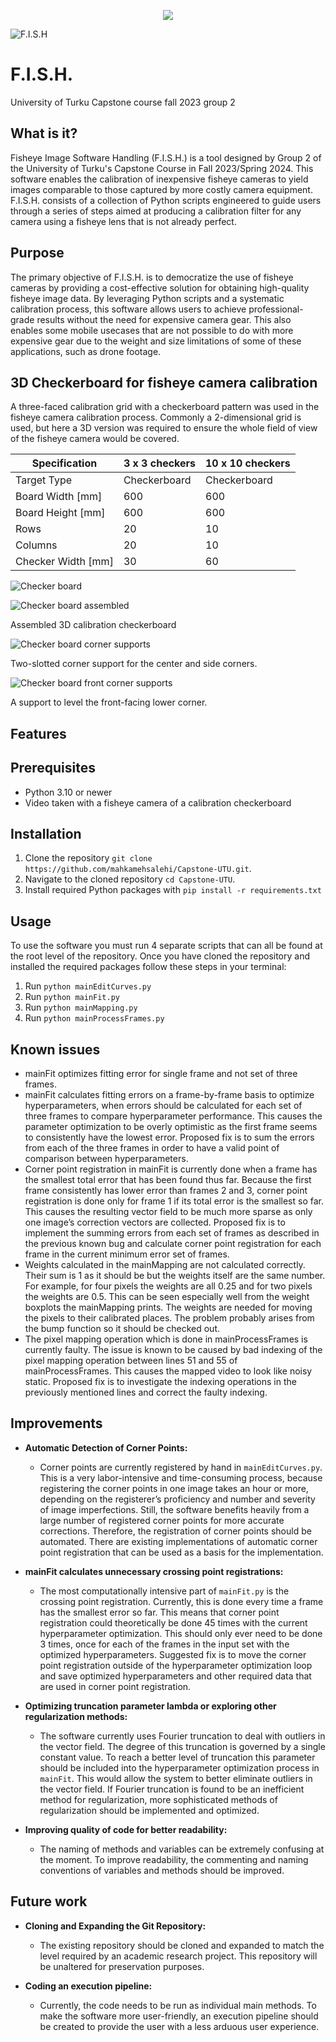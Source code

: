 <p align="center">
  <img  src="https://apps.utu.fi/media/logo/UTU_logo_EN_RGB.png" />
</p>

![F.I.S.H](https://github.com/mahkamehsalehi/Capstone-UTU/blob/main/Images-for-readme/fish.png?raw=true)
# F.I.S.H. 
University of Turku Capstone course fall 2023 group 2

## What is it?

Fisheye Image Software Handling (F.I.S.H.) is a tool designed by Group 2 of the University of Turku's Capstone Course in Fall 2023/Spring 2024. This software enables the calibration of inexpensive fisheye cameras to yield images comparable to those captured by more costly camera equipment. F.I.S.H. consists of a collection of Python scripts engineered to guide users through a series of steps aimed at producing a calibration filter for any camera using a fisheye lens that is not already perfect.

## Purpose
The primary objective of F.I.S.H. is to democratize the use of fisheye cameras by providing a cost-effective solution for obtaining high-quality fisheye image data. By leveraging Python scripts and a systematic calibration process, this software allows users to achieve professional-grade results without the need for expensive camera gear. This also enables some mobile usecases that are not possible to do with more expensive gear due to the weight and size limitations of some of these applications, such as drone footage.

## 3D Checkerboard for fisheye camera calibration
A three-faced calibration grid with a checkerboard pattern was used in the fisheye camera calibration
process. Commonly a 2-dimensional grid is used, but here a 3D version was required to ensure the
whole field of view of the fisheye camera would be covered.

| Specification       | 3 x 3 checkers | 10 x 10 checkers |
|---------------------|----------------|------------------|
| Target Type         | Checkerboard   | Checkerboard     |
| Board Width [mm]    | 600            | 600              |
| Board Height [mm]   | 600            | 600              |
| Rows                | 20             | 10               |
| Columns             | 20             | 10               |
| Checker Width [mm]  | 30             | 60               |

![Checker board](https://github.com/mahkamehsalehi/Capstone-UTU/blob/production/Images-for-readme/checkerboard.png?raw=true)

![Checker board assembled](https://github.com/mahkamehsalehi/Capstone-UTU/blob/production/Images-for-readme/checkerboard2.png?raw=true)

Assembled 3D calibration checkerboard

![Checker board corner supports](https://github.com/mahkamehsalehi/Capstone-UTU/blob/production/Images-for-readme/checkerboard3.png?raw=true)

Two-slotted corner support for the center and side corners.

![Checker board front corner supports](https://github.com/mahkamehsalehi/Capstone-UTU/blob/production/Images-for-readme/checkerboard4.png?raw=true)

A support to level the front-facing lower corner.


## Features
## Prerequisites
* Python 3.10 or newer
* Video taken with a fisheye camera of a calibration checkerboard
## Installation
1. Clone the repository `git clone https://github.com/mahkamehsalehi/Capstone-UTU.git`.
2. Navigate to the cloned repository `cd Capstone-UTU`.
3. Install required Python packages with `pip install -r requirements.txt`

## Usage

To use the software you must run 4 separate scripts that can all be found at the root level of the repository.
Once you have cloned the repository and installed the required packages follow these steps in your terminal:
1. Run `python mainEditCurves.py`
2. Run `python mainFit.py`
3. Run `python mainMapping.py`
4. Run `python mainProcessFrames.py`

## Known issues

* mainFit optimizes fitting error for single frame and not set of three frames.
* mainFit calculates fitting errors on a frame-by-frame basis to optimize hyperparameters, when errors should be calculated for each set of three frames to compare hyperparameter performance. This causes the parameter optimization to be overly optimistic as the first frame seems to consistently have the lowest error. Proposed fix is to sum the errors from each of the three frames in order to have a valid point of comparison between hyperparameters.
* Corner point registration in mainFit is currently done when a frame has the smallest total error that has been found thus far. Because the first frame consistently has lower error than frames 2 and 3, corner point registration is done only for frame 1 if its total error is the smallest so far. This causes the resulting vector field to be much more sparse as only one image’s correction vectors are collected. Proposed fix is to implement the summing errors from each set of frames as described in the previous known bug and calculate corner point registration for each frame in the current minimum error set of frames.
* Weights calculated in the mainMapping are not calculated correctly. Their sum is 1 as it should be but the weights itself are the same number. For example, for four pixels the weights are all 0.25 and for two pixels the weights are 0.5. This can be seen especially well from the weight boxplots the mainMapping prints. The weights are needed for moving the pixels to their calibrated places. The problem probably arises from the bump function so it should be checked out.
* The pixel mapping operation which is done in mainProcessFrames is currently faulty. The issue is known to be caused by bad indexing of the pixel mapping operation between lines 51 and 55 of mainProcessFrames. This causes the mapped video to look like noisy static. Proposed fix is to investigate the indexing operations in the previously mentioned lines and correct the faulty indexing.

## Improvements

* **Automatic Detection of Corner Points:**
  - Corner points are currently registered by hand in `mainEditCurves.py`. This is a very labor-intensive and time-consuming process, because registering the corner points in one image takes an hour or more, depending on the registerer’s proficiency and number and severity of image imperfections. Still, the software benefits heavily from a large number of registered corner points for more accurate corrections. Therefore, the registration of corner points should be automated. There are existing implementations of automatic corner point registration that can be used as a basis for the implementation.

* **mainFit calculates unnecessary crossing point registrations:**
  - The most computationally intensive part of `mainFit.py` is the crossing point registration. Currently, this is done every time a frame has the smallest error so far. This means that corner point registration could theoretically be done 45 times with the current hyperparameter optimization. This should only ever need to be done 3 times, once for each of the frames in the input set with the optimized hyperparameters. Suggested fix is to move the corner point registration outside of the hyperparameter optimization loop and save optimized hyperparameters and other required data that are used in corner point registration.

* **Optimizing truncation parameter lambda or exploring other regularization methods:**
  - The software currently uses Fourier truncation to deal with outliers in the vector field. The degree of this truncation is governed by a single constant value. To reach a better level of truncation this parameter should be included into the hyperparameter optimization process in `mainFit`. This would allow the system to better eliminate outliers in the vector field. If Fourier truncation is found to be an inefficient method for regularization, more sophisticated methods of regularization should be implemented and optimized.

* **Improving quality of code for better readability:**
  - The naming of methods and variables can be extremely confusing at the moment. To improve readability, the commenting and naming conventions of variables and methods should be improved.

## Future work

* **Cloning and Expanding the Git Repository:**
  - The existing repository should be cloned and expanded to match the level required by an academic research project. This repository will be unaltered for preservation purposes.

* **Coding an execution pipeline:**
  - Currently, the code needs to be run as individual main methods. To make the software more user-friendly, an execution pipeline should be created to provide the user with a less arduous user experience.




